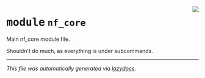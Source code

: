 <!-- markdownlint-disable -->

<a href="../../nf_core/__init__.py#L0"><img align="right" style="float:right;" src="https://img.shields.io/badge/-source-cccccc?style=flat-square"></a>

# <kbd>module</kbd> `nf_core`
Main nf_core module file. 

Shouldn't do much, as everything is under subcommands. 





---

_This file was automatically generated via [lazydocs](https://github.com/ml-tooling/lazydocs)._
